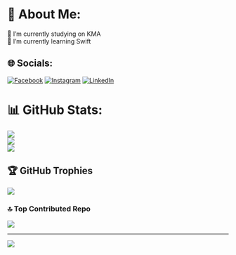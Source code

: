 # 💫 About Me:
🔭 I’m currently studying on KMA<br>🌱 I’m currently learning Swift


## 🌐 Socials:
[![Facebook](https://img.shields.io/badge/Facebook-%231877F2.svg?logo=Facebook&logoColor=white)](https://www.facebook.com/winter071203/) [![Instagram](https://img.shields.io/badge/Instagram-%23E4405F.svg?logo=Instagram&logoColor=white)](https://www.instagram.com/winter071203/) [![LinkedIn](https://img.shields.io/badge/LinkedIn-%230077B5.svg?logo=linkedin&logoColor=white)](https://www.linkedin.com/in/qu%C3%A2n-phan-h%E1%BB%93ng-690522280/) 
# 📊 GitHub Stats:
![](https://github-readme-stats.vercel.app/api?username=pquan03&theme=dracula&hide_border=false&include_all_commits=true&count_private=true)<br/>
![](https://github-readme-streak-stats.herokuapp.com/?user=pquan03&theme=dracula&hide_border=false)<br/>
![](https://github-readme-stats.vercel.app/api/top-langs/?username=pquan03&theme=dracula&hide_border=false&include_all_commits=true&count_private=true&layout=compact)

## 🏆 GitHub Trophies
![](https://github-profile-trophy.vercel.app/?username=pquan03&theme=dracula&no-frame=false&no-bg=false&margin-w=4)

### 🔝 Top Contributed Repo
![](https://github-contributor-stats.vercel.app/api?username=pquan03&limit=5&theme=dark&combine_all_yearly_contributions=true)

---
[![](https://visitcount.itsvg.in/api?id=winter071203&icon=7&color=5)](https://visitcount.itsvg.in)

<!-- Proudly created with GPRM ( https://gprm.itsvg.in ) -->
